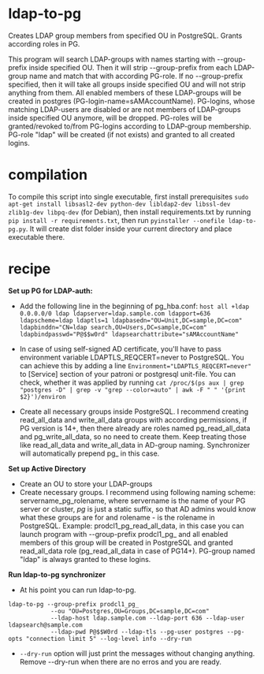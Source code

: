 # ldap-to-pg

Creates LDAP group members from specified OU in PostgreSQL.
Grants according roles in PG.

This program will search LDAP-groups with names starting with --group-prefix inside specified OU.
Then it will strip --group-prefix from each LDAP-group name and match that with according PG-role.
If no --group-prefix specified, then it will take all groups inside specified OU and will not strip anything from them.
All enabled members of these LDAP-groups will be created in postgres (PG-login-name=sAMAccountName).
PG-logins, whose matching LDAP-users are disabled or are not members of LDAP-groups inside specified OU anymore, will be dropped.
PG-roles will be granted/revoked to/from PG-logins according to LDAP-group membership.
PG-role "ldap" will be created (if not exists) and granted to all created logins. 

# compilation
To compile this script into single executable, first install prerequisites `sudo apt-get install libsasl2-dev python-dev libldap2-dev libssl-dev zlib1g-dev libpq-dev` (for Debian), then install requirements.txt by running `pip install -r requirements.txt`, then run `pyinstaller --onefile ldap-to-pg.py`. It will create dist folder inside your current directory and place executable there.

# recipe

**Set up PG for LDAP-auth:**

- Add the following line in the beginning of pg_hba.conf:
`host all +ldap 0.0.0.0/0 ldap ldapserver=ldap.sample.com ldapport=636 ldapscheme=ldap ldaptls=1 ldapbasedn="OU=Unit,DC=sample,DC=com" ldapbinddn="CN=ldap search,OU=Users,DC=sample,DC=com" ldapbindpasswd="P@$$w0rd" ldapsearchattribute="sAMAccountName"`

- In case of using self-signed AD certificate, you'll have to pass environment variable LDAPTLS_REQCERT=never to PostgreSQL. You can achieve this by adding a line `Environment="LDAPTLS_REQCERT=never"` to [Service] section of your patroni or postgresql unit-file. You can check, whether it was applied by running `cat /proc/$(ps aux | grep "postgres -D" | grep -v "grep --color=auto" | awk -F " " '{print $2}')/environ`

- Create all necessary groups inside PostgreSQL. I recommend creating read_all_data and write_all_data groups with according permissions, if PG version is 14+, then there already are roles named pg_read_all_data and pg_write_all_data, so no need to create them. Keep treating those like read_all_data and write_all_data in AD-group naming. Synchronizer will automatically prepend pg_ in this case.

**Set up Active Directory**

- Create an OU to store your LDAP-groups
- Create necessary groups. I recommend using following naming scheme: servername_pg_rolename, where servername is the name of your PG server or cluster, _pg_ is just a static suffix, so that AD admins would know what these groups are for and rolename - is the rolename in PostgreSQL.
Example: prodcl1_pg_read_all_data, in this case you can launch program with --group-prefix prodcl1_pg_ and all enabled members of this group will be created in PostgreSQL and granted read_all_data role (pg_read_all_data in case of PG14+). PG-group named "ldap" is always granted to these logins.

**Run ldap-to-pg synchronizer**

- At his point you can run ldap-to-pg. 
```
ldap-to-pg --group-prefix prodcl1_pg_ 
            --ou "OU=Postgres,OU=Groups,DC=sample,DC=com" 
            --ldap-host ldap.sample.com --ldap-port 636 --ldap-user ldapsearch@sample.com 
            --ldap-pwd P@$$W0rd --ldap-tls --pg-user postgres --pg-opts "connection limit 5" --log-level info --dry-run
```
- `--dry-run` option will just print the messages without changing anything. Remove --dry-run when there are no erros and you are ready.
